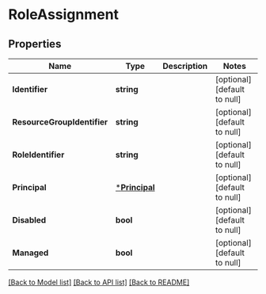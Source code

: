 # RoleAssignment

## Properties
Name | Type | Description | Notes
------------ | ------------- | ------------- | -------------
**Identifier** | **string** |  | [optional] [default to null]
**ResourceGroupIdentifier** | **string** |  | [optional] [default to null]
**RoleIdentifier** | **string** |  | [optional] [default to null]
**Principal** | [***Principal**](Principal.md) |  | [optional] [default to null]
**Disabled** | **bool** |  | [optional] [default to null]
**Managed** | **bool** |  | [optional] [default to null]

[[Back to Model list]](../README.md#documentation-for-models) [[Back to API list]](../README.md#documentation-for-api-endpoints) [[Back to README]](../README.md)

